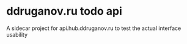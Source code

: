 # ddruganov.ru todo api

A sidecar project for api.hub.ddruganov.ru to test the actual interface usability
